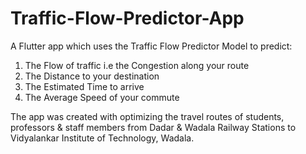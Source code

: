 # Traffic-Flow-Predictor-App

A Flutter app which uses the Traffic Flow Predictor Model to predict:
  1. The Flow of traffic i.e the Congestion along your route
  2. The Distance to your destination
  3. The Estimated Time to arrive
  4. The Average Speed of your commute

The app was created with optimizing the travel routes of students, professors & staff members from Dadar & Wadala Railway Stations to Vidyalankar Institute of Technology, Wadala.
